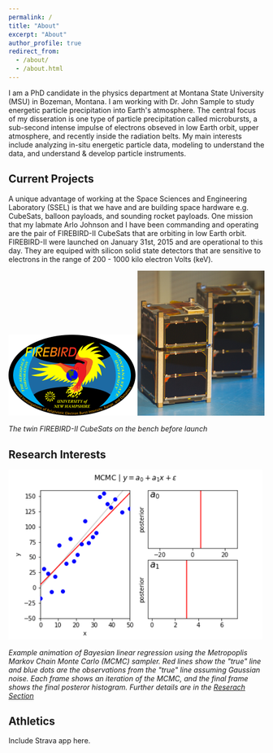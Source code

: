 ```yaml
---
permalink: /
title: "About"
excerpt: "About"
author_profile: true
redirect_from: 
  - /about/
  - /about.html
---
```


I am a PhD candidate in the physics department at Montana State University (MSU) in Bozeman, Montana. I am working with Dr. John Sample to study energetic particle precipitation into Earth's atmosphere. The central focus of my disseration is one type of particle precipitation called microbursts, a sub-second intense impulse of electrons obseved in low Earth orbit, upper atmosphere, and recently inside the radiation belts. My main interests include analyzing in-situ energetic particle data, modeling to understand the data, and understand & develop particle instruments.

## Current Projects
A unique advantage of working at the Space Sciences and Engineering Laboratory (SSEL) is that we have and are building space hardware e.g. CubeSats, balloon payloads, and sounding rocket payloads. One mission that my labmate Arlo Johnson and I have been commanding and operating are the pair of FIREBIRD-II CubeSats that are orbiting in low Earth orbit. FIREBIRD-II were launched on January 31st, 2015 and are operational to this day. They are equiped with silicon solid state detectors that are sensitive to electrons in the range of 200 - 1000 kilo electron Volts (keV). 

<img src="../images/1_00_firebird_hires.png" alt="Drawing" style="width: 250px;"/>
<img src="../images/firebird_pose_v2.jpg" alt="Drawing" style="width: 250px;"/>

*The twin FIREBIRD-II CubeSats on the bench before launch*

## Research Interests

<img src="../images/linear_regression_from_scratch.gif" alt="Drawing" style="width: 500px;"/>

*Example animation of Bayesian linear regression using the Metropoplis Markov Chain Monte Carlo (MCMC) sampler. Red lines show the "true" line and blue dots are the observations from the "true" line assuming Gaussian noise. Each frame shows an iteration of the MCMC, and the final frame shows the final posteror histogram. Further details are in the [Reserach Section](www.stuff.com)*

## Athletics
Include Strava app here.